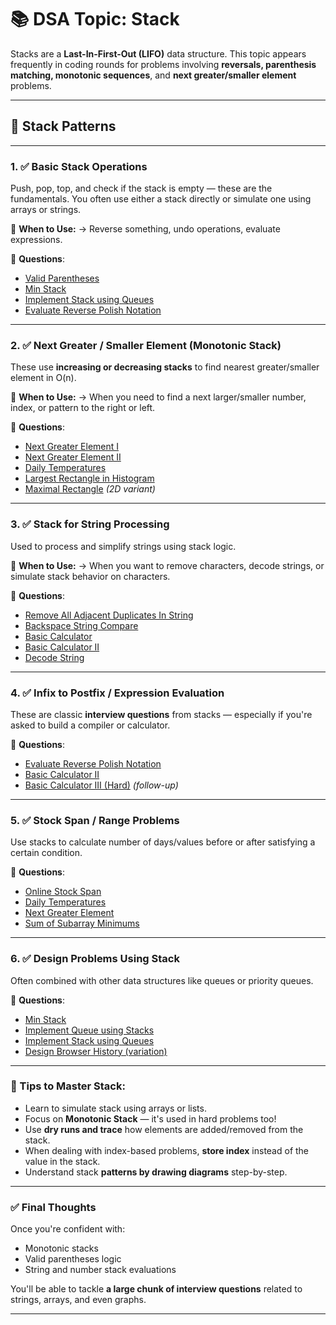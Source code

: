 
# 📚 DSA Topic: **Stack**

Stacks are a **Last-In-First-Out (LIFO)** data structure. This topic appears frequently in coding rounds for problems involving **reversals, parenthesis matching, monotonic sequences**, and **next greater/smaller element** problems.

---

## 🧩 Stack Patterns

---

### 1. ✅ **Basic Stack Operations**

Push, pop, top, and check if the stack is empty — these are the fundamentals. You often use either a stack directly or simulate one using arrays or strings.

🧠 **When to Use:**
→ Reverse something, undo operations, evaluate expressions.

📌 **Questions**:

* [Valid Parentheses](https://leetcode.com/problems/valid-parentheses/)
* [Min Stack](https://leetcode.com/problems/min-stack/)
* [Implement Stack using Queues](https://leetcode.com/problems/implement-stack-using-queues/)
* [Evaluate Reverse Polish Notation](https://leetcode.com/problems/evaluate-reverse-polish-notation/)

---

### 2. ✅ **Next Greater / Smaller Element (Monotonic Stack)**

These use **increasing or decreasing stacks** to find nearest greater/smaller element in O(n).

🧠 **When to Use:**
→ When you need to find a next larger/smaller number, index, or pattern to the right or left.

📌 **Questions**:

* [Next Greater Element I](https://leetcode.com/problems/next-greater-element-i/)
* [Next Greater Element II](https://leetcode.com/problems/next-greater-element-ii/)
* [Daily Temperatures](https://leetcode.com/problems/daily-tematures/)
* [Largest Rectangle in Histogram](https://leetcode.com/problems/largest-rectangle-in-histogram/)
* [Maximal Rectangle](https://leetcode.com/problems/maximal-rectangle/) *(2D variant)*

---

### 3. ✅ **Stack for String Processing**

Used to process and simplify strings using stack logic.

🧠 **When to Use:**
→ When you want to remove characters, decode strings, or simulate stack behavior on characters.

📌 **Questions**:

* [Remove All Adjacent Duplicates In String](https://leetcode.com/problems/remove-all-adjacent-duplicates-in-string/)
* [Backspace String Compare](https://leetcode.com/problems/backspace-string-compare/)
* [Basic Calculator](https://leetcode.com/problems/basic-calculator/)
* [Basic Calculator II](https://leetcode.com/problems/basic-calculator-ii/)
* [Decode String](https://leetcode.com/problems/decode-string/)

---

### 4. ✅ **Infix to Postfix / Expression Evaluation**

These are classic **interview questions** from stacks — especially if you're asked to build a compiler or calculator.

📌 **Questions**:

* [Evaluate Reverse Polish Notation](https://leetcode.com/problems/evaluate-reverse-polish-notation/)
* [Basic Calculator II](https://leetcode.com/problems/basic-calculator-ii/)
* [Basic Calculator III (Hard)](https://leetcode.com/problems/basic-calculator-iii/) *(follow-up)*

---

### 5. ✅ **Stock Span / Range Problems**

Use stacks to calculate number of days/values before or after satisfying a certain condition.

📌 **Questions**:

* [Online Stock Span](https://leetcode.com/problems/online-stock-span/)
* [Daily Temperatures](https://leetcode.com/problems/daily-tematures/)
* [Next Greater Element](https://leetcode.com/problems/next-greater-element-i/)
* [Sum of Subarray Minimums](https://leetcode.com/problems/sum-of-subarray-minimums/)

---

### 6. ✅ **Design Problems Using Stack**

Often combined with other data structures like queues or priority queues.

📌 **Questions**:

* [Min Stack](https://leetcode.com/problems/min-stack/)
* [Implement Queue using Stacks](https://leetcode.com/problems/implement-queue-using-stacks/)
* [Implement Stack using Queues](https://leetcode.com/problems/implement-stack-using-queues/)
* [Design Browser History (variation)](https://leetcode.com/problems/design-browser-history/)

---

### 🧠 Tips to Master Stack:

* Learn to simulate stack using arrays or lists.
* Focus on **Monotonic Stack** — it's used in hard problems too!
* Use **dry runs and trace** how elements are added/removed from the stack.
* When dealing with index-based problems, **store index** instead of the value in the stack.
* Understand stack **patterns by drawing diagrams** step-by-step.

---

### ✅ Final Thoughts

Once you're confident with:

* Monotonic stacks
* Valid parentheses logic
* String and number stack evaluations

You'll be able to tackle **a large chunk of interview questions** related to strings, arrays, and even graphs.

---
